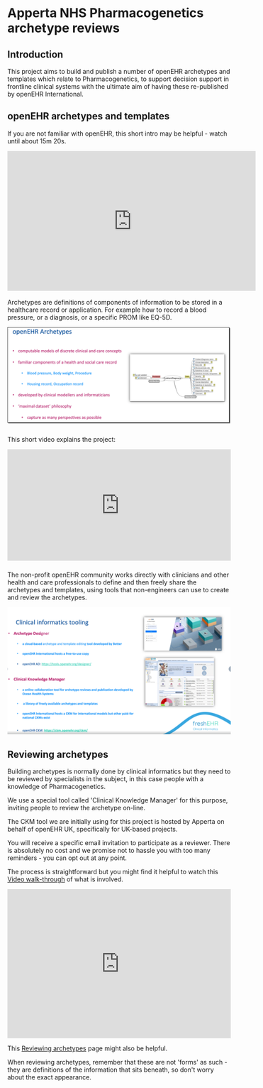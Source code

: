 # Apperta NHS Pharmacogenetics archetype reviews

## Introduction

This project aims to build and publish a number of openEHR archetypes and templates which relate to Pharmacogenetics, to support decision support in frontline clinical systems with the ultimate aim of having these re-published by openEHR International.

## openEHR archetypes and templates

If you are not familiar with openEHR, this short intro may be helpful - watch until about 15m 20s.

<iframe width="560" height="315" src="https://www.youtube.com/embed/uWBAeu464rM?start=85&end=906" title="openEHR Intro" frameborder="0" allow="accelerometer; autoplay; clipboard-write; encrypted-media; gyroscope; picture-in-picture; web-share" allowfullscreen></iframe>

Archetypes are definitions of components of information to be stored in a healthcare record or application. For example how to record a blood pressure, or a diagnosis, or a specific PROM like EQ-5D.

![](./images/openehr-archetypes.png)

###
This short video explains the project:

<div style="padding:49.73% 0 0 0;position:relative;"><iframe src="https://player.vimeo.com/video/840448757?badge=0&amp;autopause=0&amp;player_id=0&amp;app_id=58479" frameborder="0" allow="autoplay; fullscreen; picture-in-picture" allowfullscreen style="position:absolute;top:0;left:0;width:100%;height:100%;" title="Kanthan_MSK_HQ_Overview_CKM"></iframe></div><script src="https://player.vimeo.com/api/player.js"></script>

###
The non-profit openEHR community works directly with clinicians and other health and care professionals to define and then freely share the archetypes and templates, using tools that non-engineers can use to create and review the archetypes.


![](images/openehr-tools.png)

## Reviewing archetypes

Building archetypes is normally done by clinical informatics but they need to be reviewed by specialists in the subject, in this case people with a knowledge of Pharmacogenetics.

We use a special tool called 'Clinical Knowledge Manager' for this purpose, inviting people to review the archetype on-line.

The CKM tool we are initially using for this project is hosted by Apperta on behalf of openEHR UK, specifically for UK-based projects.

You will receive a specific email invitation to participate as a reviewer. There is absolutely no cost and we promise not to hassle you with too many reminders - you can opt out at any point.

The process is straightforward but you might find it helpful to watch this [Video walk-through](https://vimeo.com/842865092?share=copy) of what is involved.

<div style="padding:66.67% 0 0 0;position:relative;"><iframe src="https://player.vimeo.com/video/842865092?badge=0&amp;autopause=0&amp;player_id=0&amp;app_id=58479" frameborder="0" allow="autoplay; fullscreen; picture-in-picture" allowfullscreen style="position:absolute;top:0;left:0;width:100%;height:100%;" title="Introduction to archetype reviews on Apperta CKM"></iframe></div><script src="https://player.vimeo.com/api/player.js"></script> 


This [Reviewing archetypes](./CKM-001-%20Reviewing-an-Archetype-on-CKM.md) page might also be helpful.

When reviewing archetypes, remember that these are not 'forms' as such - they are definitions of the information that sits beneath, so don't worry about the exact appearance.
